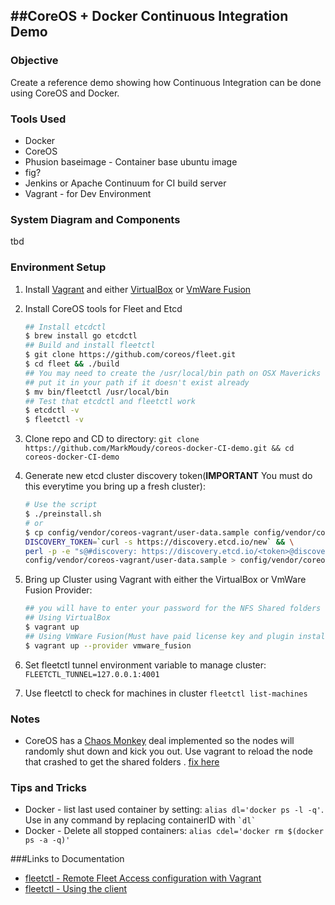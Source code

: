 ##CoreOS + Docker Continuous Integration Demo
---------------------------------------------

### Objective
Create a reference demo showing how Continuous Integration can be done using CoreOS and Docker.  

### Tools Used
* Docker
* CoreOS
* Phusion baseimage - Container base ubuntu image
* fig?
* Jenkins or Apache Continuum for CI build server 
* Vagrant - for Dev Environment

### System Diagram and Components
tbd

### Environment Setup
1. Install [Vagrant](https://www.vagrantup.com/downloads.html) and either [VirtualBox](https://www.virtualbox.org) or [VmWare Fusion](http://www.vmware.com/products/fusion)
2. Install CoreOS tools for Fleet and Etcd  
    		
    ```bash
    ## Install etcdctl
    $ brew install go etcdctl
    ## Build and install fleetctl
    $ git clone https://github.com/coreos/fleet.git
    $ cd fleet && ./build
    ## You may need to create the /usr/local/bin path on OSX Mavericks and 
    ## put it in your path if it doesn't exist already
    $ mv bin/fleetctl /usr/local/bin
    ## Test that etcdctl and fleetctl work
    $ etcdctl -v
    $ fleetctl -v
    ``` 
3. Clone repo and CD to directory: `git clone https://github.com/MarkMoudy/coreos-docker-CI-demo.git && cd coreos-docker-CI-demo`
4. Generate new etcd cluster discovery token(**IMPORTANT** You must do this everytime you bring up a fresh cluster):

    ```bash
    # Use the script
    $ ./preinstall.sh
    # or 
    $ cp config/vendor/coreos-vagrant/user-data.sample config/vendor/coreos-vagrant/user-data && \
    DISCOVERY_TOKEN=`curl -s https://discovery.etcd.io/new` && \
    perl -p -e "s@#discovery: https://discovery.etcd.io/<token>@discovery: $DISCOVERY_TOKEN@g" \
    config/vendor/coreos-vagrant/user-data.sample > config/vendor/coreos-vagrant/user-data
    ```
5. Bring up Cluster using Vagrant with either the VirtualBox or VmWare Fusion Provider:

    ```bash
    ## you will have to enter your password for the NFS Shared folders
    ## Using VirtualBox
    $ vagrant up
    ## Using VmWare Fusion(Must have paid license key and plugin installed)
    $ vagrant up --provider vmware_fusion
    ```
6. Set fleetctl tunnel environment variable to manage cluster: `FLEETCTL_TUNNEL=127.0.0.1:4001`
7. Use fleetctl to check for machines in cluster `fleetctl list-machines`

### Notes
* CoreOS has a [Chaos Monkey](https://twitter.com/spkane/status/364969488967401472) deal implemented so the nodes will randomly shut down and kick you out. Use vagrant to reload the node that crashed to get the shared folders . [fix here](http://coreos.com/docs/cluster-management/debugging/prevent-reboot-after-update/)

### Tips and Tricks

* Docker - list last used container by setting: `alias dl='docker ps -l -q'`.  Use in any command by replacing containerID with `` `dl` ``
* Docker - Delete all stopped containers: `alias cdel='docker rm $(docker ps -a -q)'`

###Links to Documentation
* [fleetctl - Remote Fleet Access configuration with Vagrant](https://github.com/coreos/fleet/blob/master/Documentation/remote-access.md)  
* [fleetctl - Using the client](https://github.com/coreos/fleet/blob/master/Documentation/using-the-client.md)

